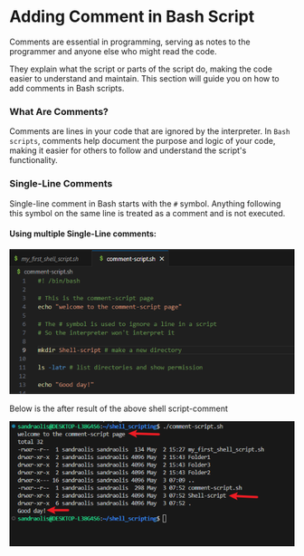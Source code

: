 # Adding Comment in Bash Script

Comments are essential in programming, serving as notes to the programmer and anyone else who might read the code.

They explain what the script or parts of the script do, making the code easier to understand and maintain. This section will guide you on how to add comments in Bash scripts.

### What Are Comments?

Comments are lines in your code that are ignored by the interpreter. In `Bash scripts`, comments help document the purpose and logic of your code, making it easier for others to follow and understand the script's functionality.

### Single-Line Comments

Single-line comment in Bash starts with the `#` symbol. Anything following this symbol on the same line is treated as a comment and is not executed.

#### Using multiple Single-Line comments:

![](./Images/1.%20comment.png)

Below is the after result of the above shell script-comment

![](./Images/2.%20shell%20script%20%20comment.png)

